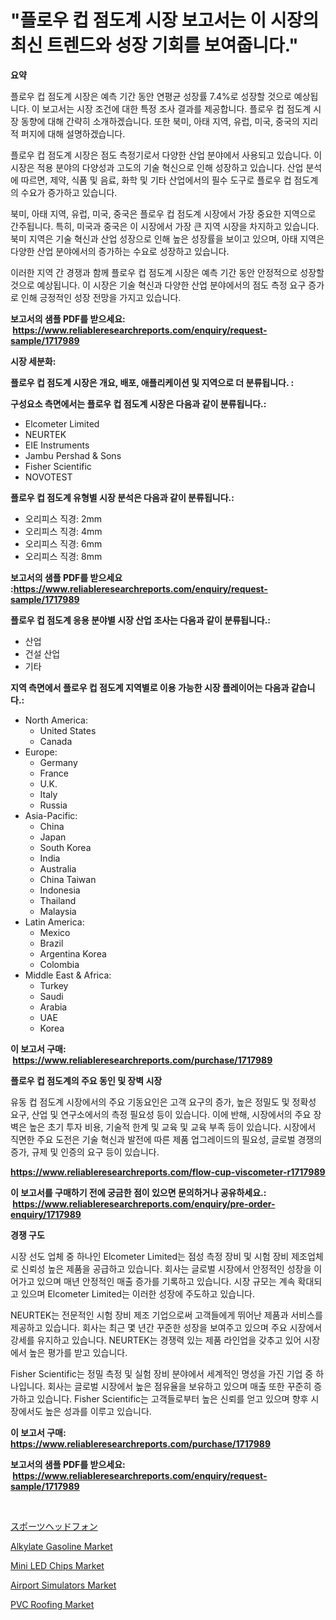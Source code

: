<p><h1>"플로우 컵 점도계 시장 보고서는 이 시장의 최신 트렌드와 성장 기회를 보여줍니다."</h1></p><p><strong>요약</strong></p>
<p><p>플로우 컵 점도계 시장은 예측 기간 동안 연평균 성장률 7.4%로 성장할 것으로 예상됩니다. 이 보고서는 시장 조건에 대한 특정 조사 결과를 제공합니다. 플로우 컵 점도계 시장 동향에 대해 간략히 소개하겠습니다. 또한 북미, 아태 지역, 유럽, 미국, 중국의 지리적 퍼지에 대해 설명하겠습니다.</p><p>플로우 컵 점도계 시장은 점도 측정기로서 다양한 산업 분야에서 사용되고 있습니다. 이 시장은 적용 분야의 다양성과 고도의 기술 혁신으로 인해 성장하고 있습니다. 산업 분석에 따르면, 제약, 식품 및 음료, 화학 및 기타 산업에서의 필수 도구로 플로우 컵 점도계의 수요가 증가하고 있습니다.</p><p>북미, 아태 지역, 유럽, 미국, 중국은 플로우 컵 점도계 시장에서 가장 중요한 지역으로 간주됩니다. 특히, 미국과 중국은 이 시장에서 가장 큰 지역 시장을 차지하고 있습니다. 북미 지역은 기술 혁신과 산업 성장으로 인해 높은 성장률을 보이고 있으며, 아태 지역은 다양한 산업 분야에서의 증가하는 수요로 성장하고 있습니다.</p><p>이러한 지역 간 경쟁과 함께 플로우 컵 점도계 시장은 예측 기간 동안 안정적으로 성장할 것으로 예상됩니다. 이 시장은 기술 혁신과 다양한 산업 분야에서의 점도 측정 요구 증가로 인해 긍정적인 성장 전망을 가지고 있습니다.</p></p>
<p><strong>보고서의 샘플 PDF를 받으세요: &nbsp;<a href="https://www.reliableresearchreports.com/enquiry/request-sample/1717989">https://www.reliableresearchreports.com/enquiry/request-sample/1717989</a></strong></p>
<p><strong>시장 세분화:</strong></p>
<p><strong> 플로우 컵 점도계 시장은 개요, 배포, 애플리케이션 및 지역으로 더 분류됩니다. :</strong></p>
<p><strong>구성요소 측면에서는 플로우 컵 점도계 시장은 다음과 같이 분류됩니다.:</strong></p>
<p><ul><li>Elcometer Limited</li><li>NEURTEK</li><li>EIE Instruments</li><li>Jambu Pershad & Sons</li><li>Fisher Scientific</li><li>NOVOTEST</li></ul></p>
<p><strong> 플로우 컵 점도계 유형별 시장 분석은 다음과 같이 분류됩니다.:</strong></p>
<p><ul><li>오리피스 직경: 2mm</li><li>오리피스 직경: 4mm</li><li>오리피스 직경: 6mm</li><li>오리피스 직경: 8mm</li></ul></p>
<p><strong>보고서의 샘플 PDF를 받으세요 :<a href="https://www.reliableresearchreports.com/enquiry/request-sample/1717989">https://www.reliableresearchreports.com/enquiry/request-sample/1717989</a></strong></p>
<p><strong> 플로우 컵 점도계 응용 분야별 시장 산업 조사는 다음과 같이 분류됩니다.:</strong></p>
<p><ul><li>산업</li><li>건설 산업</li><li>기타</li></ul></p>
<p><strong>지역 측면에서 플로우 컵 점도계 지역별로 이용 가능한 시장 플레이어는 다음과 같습니다.:</strong></p>
<p><ul>
    <li>
        North America:
        <ul>
            <li>United States</li>
            <li>Canada</li>
        </ul>
    </li>
    <li>
        Europe:
        <ul>
            <li>Germany</li>
            <li>France</li>
            <li>U.K.</li>
            <li>Italy</li>
            <li>Russia</li>
        </ul>
    </li>
    <li>
        Asia-Pacific:
        <ul>
            <li>China</li>
            <li>Japan</li>
            <li>South Korea</li>
            <li>India</li>
            <li>Australia</li>
            <li>China Taiwan</li>
            <li>Indonesia</li>
            <li>Thailand</li>
            <li>Malaysia</li>
        </ul>
    </li>
    <li>
        Latin America:
        <ul>
            <li>Mexico</li>
            <li>Brazil</li>
            <li>Argentina Korea</li>
            <li>Colombia</li>
        </ul>
    </li>
    <li>
        Middle East & Africa:
        <ul>
            <li>Turkey</li>
            <li>Saudi</li>
            <li>Arabia</li>
            <li>UAE</li>
            <li>Korea</li>
        </ul>
    </li>
    </ul></p>
<p><strong>이 보고서 구매: &nbsp;<a href="https://www.reliableresearchreports.com/purchase/1717989">https://www.reliableresearchreports.com/purchase/1717989</a></strong></p>
<p><strong>플로우 컵 점도계의 주요 동인 및 장벽 시장</strong></p>
<p><p>유동 컵 점도계 시장에서의 주요 기동요인은 고객 요구의 증가, 높은 정밀도 및 정확성 요구, 산업 및 연구소에서의 측정 필요성 등이 있습니다. 이에 반해, 시장에서의 주요 장벽은 높은 초기 투자 비용, 기술적 한계 및 교육 및 교육 부족 등이 있습니다. 시장에서 직면한 주요 도전은 기술 혁신과 발전에 따른 제품 업그레이드의 필요성, 글로벌 경쟁의 증가, 규제 및 인증의 요구 등이 있습니다.</p></p>
<p><strong><a href="https://www.reliableresearchreports.com/flow-cup-viscometer-r1717989">https://www.reliableresearchreports.com/flow-cup-viscometer-r1717989</a></strong></p>
<p><strong>이 보고서를 구매하기 전에 궁금한 점이 있으면 문의하거나 공유하세요.: &nbsp;<a href="https://www.reliableresearchreports.com/enquiry/pre-order-enquiry/1717989">https://www.reliableresearchreports.com/enquiry/pre-order-enquiry/1717989</a></strong></p>
<p><strong>경쟁 구도</strong></p>
<p><p>시장 선도 업체 중 하나인 Elcometer Limited는 점성 측정 장비 및 시험 장비 제조업체로 신뢰성 높은 제품을 공급하고 있습니다. 회사는 글로벌 시장에서 안정적인 성장을 이어가고 있으며 매년 안정적인 매출 증가를 기록하고 있습니다. 시장 규모는 계속 확대되고 있으며 Elcometer Limited는 이러한 성장에 주도하고 있습니다.</p><p>NEURTEK는 전문적인 시험 장비 제조 기업으로써 고객들에게 뛰어난 제품과 서비스를 제공하고 있습니다. 회사는 최근 몇 년간 꾸준한 성장을 보여주고 있으며 주요 시장에서 강세를 유지하고 있습니다. NEURTEK는 경쟁력 있는 제품 라인업을 갖추고 있어 시장에서 높은 평가를 받고 있습니다.</p><p>Fisher Scientific는 정밀 측정 및 실험 장비 분야에서 세계적인 명성을 가진 기업 중 하나입니다. 회사는 글로벌 시장에서 높은 점유율을 보유하고 있으며 매출 또한 꾸준히 증가하고 있습니다. Fisher Scientific는 고객들로부터 높은 신뢰를 얻고 있으며 향후 시장에서도 높은 성과를 이루고 있습니다.</p></p>
<p><strong>이 보고서 구매: &nbsp; <a href="https://www.reliableresearchreports.com/purchase/1717989">https://www.reliableresearchreports.com/purchase/1717989</a></strong></p>
<p><strong>보고서의 샘플 PDF를 받으세요: &nbsp;<a href="https://www.reliableresearchreports.com/enquiry/request-sample/1717989">https://www.reliableresearchreports.com/enquiry/request-sample/1717989</a></strong><strong></strong></p>
<p>&nbsp;</p>
<p><p><a href="https://github.com/ycmtqqhvk3273/Market-Research-Report-List-1/blob/main/955961727624.md">スポーツヘッドフォン</a></p><p><a href="https://issuu.com/reportprime-2/docs/alkylate-gasoline-market-size-2030.pptx">Alkylate Gasoline Market</a></p><p><a href="https://pretty-mail-caf.notion.site/Mini-LED-Chips-Market-The-Key-To-Successful-Business-Strategy-Forecast-Till-2031-2481a73ac15d4e348d94d56f6ff5247d">Mini LED Chips Market</a></p><p><a href="https://github.com/myacatherineblakecaczo9vcsw/Market-Research-Report-List-2/blob/main/airport-simulators-market.md">Airport Simulators Market</a></p><p><a href="https://issuu.com/reportprime-2/docs/pvc-roofing-market-size-2030.pptx">PVC Roofing Market</a></p></p>